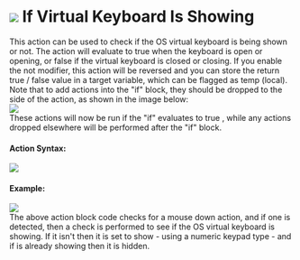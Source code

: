 #  ![](https://gms.magecorn.com/Manual/assets/Images/Scripting_Reference/Drag_And_Drop/Reference/Mouse_And_Keyboard/i_VirtualKeyboard_IfShowing.png) If Virtual Keyboard Is Showing

This action can be used to check if the OS virtual keyboard is being
shown or not. The action will evaluate to true when the keyboard is open
or opening, or false if the virtual keyboard is closed or closing. If
you enable the not modifier, this action will be reversed and you can
store the return true / false value in a target variable, which can be
flagged as temp (local). Note that to add actions into the "if" block,
they should be dropped to the side of the action, as shown in the image
below:  
![](https://gms.magecorn.com/Manual/assets/Images/Scripting_Reference/Drag_And_Drop/Reference/Mouse_And_Keyboard/a_If_VirtualKeyboard_ShowDrop.png)  
These actions will now be run if the "if" evaluates to true , while any
actions dropped elsewhere will be performed after the "if" block.

#### Action Syntax:

  
![](https://gms.magecorn.com/Manual/assets/Images/Scripting_Reference/Drag_And_Drop/Reference/Mouse_And_Keyboard/a_VirtualKeyboard_IfShowing.png)  

#### Example:

  
![](https://gms.magecorn.com/Manual/assets/Images/Scripting_Reference/Drag_And_Drop/Reference/Mouse_And_Keyboard/e_VirtualKeyboard_Show.png)  
The above action block code checks for a mouse down action, and if one
is detected, then a check is performed to see if the OS virtual keyboard
is showing. If it isn't then it is set to show - using a numeric keypad
type - and if is already showing then it is hidden.
